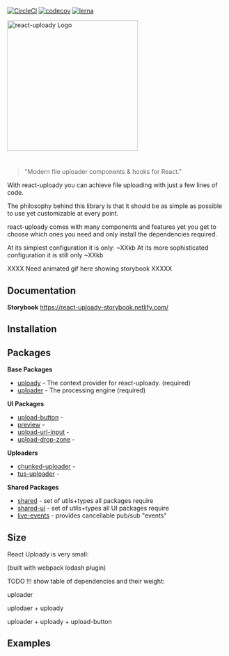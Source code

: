 [![CircleCI](https://circleci.com/gh/yoavniran/react-uploady.svg?style=svg)](https://circleci.com/gh/yoavniran/react-uploady)
[![codecov](https://codecov.io/gh/yoavniran/react-uploady/branch/master/graph/badge.svg)](https://codecov.io/gh/yoavniran/react-uploady)
[![lerna](https://img.shields.io/badge/maintained%20with-lerna-cc00ff.svg)](https://lerna.js.org/)

<img src="https://res.cloudinary.com/yoav-cloud/image/upload/w_400/v22212321/icons/react-uploady-text-logo.png" width="300" alt='react-uploady Logo' aria-label='react-uploady' />

#

> "Modern file uploader components & hooks for React."

With react-uploady you can achieve file uploading with just a few lines of code.

The philosophy behind this library is that it should be as simple as possible to use yet customizable at every point. 

react-uploady comes with many components and features yet you get to choose which ones you need and only install the dependencies required.

At its simplest configuration it is only: ~XXkb
At its more sophisticated configuration it is still only ~XXkb

XXXX Need animated gif here showing storybook XXXXX

## Documentation

__Storybook__ https://react-uploady-storybook.netlify.com/


## Installation


## Packages

**Base Packages**

* [uploady]() - The context provider for react-uploady. (required)
* [uploader]() - The processing engine (required)

**UI Packages**
* [upload-button]() - 
* [preview]() - 
* [upload-url-input]() -
* [upload-drop-zone]() - 

**Uploaders**
* [chunked-uploader]() - 
* [tus-uploader]() - 

**Shared Packages**

* [shared]() - set of utils+types all packages require  
* [shared-ui]() - set of utils+types all UI packages require 
* [live-events]() - provides cancellable pub/sub "events" 


## Size

React Uploady is very small:

(built with webpack lodash plugin)

TODO !!! show table of dependencies and their weight:

uploader

uplodaer + uploady

uploader + uploady + upload-button


## Examples

